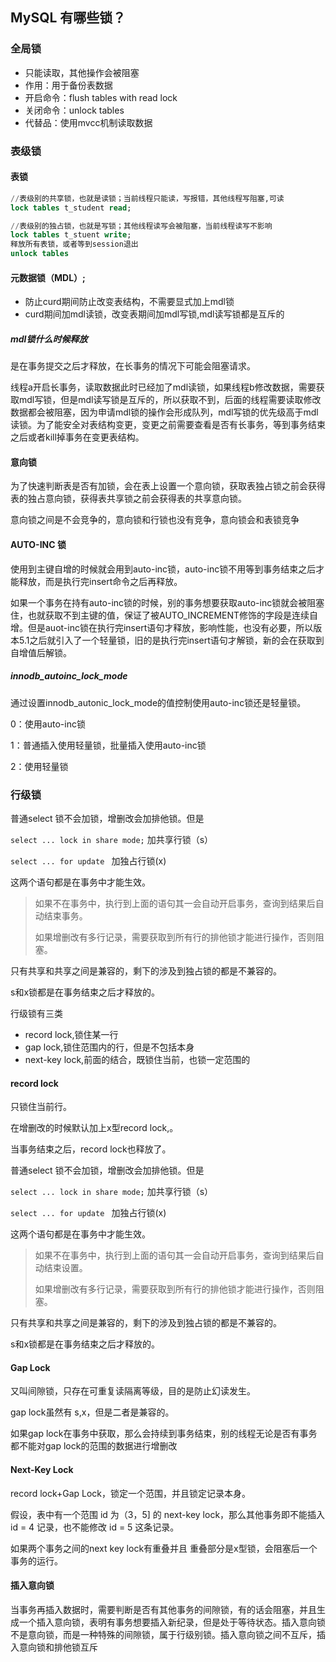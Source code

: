 ## MySQL 有哪些锁？

### 全局锁

- 只能读取，其他操作会被阻塞
- 作用：用于备份表数据
- 开启命令：flush tables with read lock
- 关闭命令：unlock tables
- 代替品：使用mvcc机制读取数据

### 表级锁

#### 表锁

```sql
//表级别的共享锁，也就是读锁；当前线程只能读，写报错，其他线程写阻塞,可读
lock tables t_student read;

//表级别的独占锁，也就是写锁；其他线程读写会被阻塞，当前线程读写不影响
lock tables t_stuent write;
释放所有表锁，或者等到session退出
unlock tables
```

#### 元数据锁（MDL）;

 - 防止curd期间防止改变表结构，不需要显式加上mdl锁
 - curd期间加mdl读锁，改变表期间加mdl写锁,mdl读写锁都是互斥的

##### mdl锁什么时候释放

是在事务提交之后才释放，在长事务的情况下可能会阻塞请求。

线程a开启长事务，读取数据此时已经加了mdl读锁，如果线程b修改数据，需要获取mdl写锁，但是mdl读写锁是互斥的，所以获取不到，后面的线程需要读取修改数据都会被阻塞，因为申请mdl锁的操作会形成队列，mdl写锁的优先级高于mdl读锁。为了能安全对表结构变更，变更之前需要查看是否有长事务，等到事务结束之后或者kill掉事务在变更表结构。

#### 意向锁

为了快速判断表是否有加锁，会在表上设置一个意向锁，获取表独占锁之前会获得表的独占意向锁，获得表共享锁之前会获得表的共享意向锁。

意向锁之间是不会竞争的，意向锁和行锁也没有竞争，意向锁会和表锁竞争

#### AUTO-INC 锁

使用到主键自增的时候就会用到auto-inc锁，auto-inc锁不用等到事务结束之后才能释放，而是执行完insert命令之后再释放。

如果一个事务在持有auto-inc锁的时候，别的事务想要获取auto-inc锁就会被阻塞住，也就获取不到主键的值，保证了被AUTO_INCREMENT修饰的字段是连续自增。但是auot-inc锁在执行完insert语句才释放，影响性能，也没有必要，所以版本5.1之后就引入了一个轻量锁，旧的是执行完insert语句才解锁，新的会在获取到自增值后解锁。

##### innodb_autoinc_lock_mode

通过设置innodb_autonic_lock_mode的值控制使用auto-inc锁还是轻量锁。

0：使用auto-inc锁

1：普通插入使用轻量锁，批量插入使用auto-inc锁

2：使用轻量锁

### 行级锁

普通select 锁不会加锁，增删改会加排他锁。但是

`select ... lock in share mode;` 加共享行锁（s）

`select ... for update ` 加独占行锁(x)

这两个语句都是在事务中才能生效。

>  如果不在事务中，执行到上面的语句其一会自动开启事务，查询到结果后自动结束事务。
>
> 如果增删改有多行记录，需要获取到所有行的排他锁才能进行操作，否则阻塞。

只有共享和共享之间是兼容的，剩下的涉及到独占锁的都是不兼容的。

s和x锁都是在事务结束之后才释放的。

行级锁有三类

- record lock,锁住某一行
- gap lock,锁住范围内的行，但是不包括本身
- next-key lock,前面的结合，既锁住当前，也锁一定范围的



#### record lock

只锁住当前行。

在增删改的时候默认加上x型record lock,。

当事务结束之后，record lock也释放了。

普通select 锁不会加锁，增删改会加排他锁。但是

`select ... lock in share mode;` 加共享行锁（s）

`select ... for update ` 加独占行锁(x)

这两个语句都是在事务中才能生效。

>  如果不在事务中，执行到上面的语句其一会自动开启事务，查询到结果后自动结束设置。
>
> 如果增删改有多行记录，需要获取到所有行的排他锁才能进行操作，否则阻塞。

只有共享和共享之间是兼容的，剩下的涉及到独占锁的都是不兼容的。

s和x锁都是在事务结束之后才释放的。

#### Gap Lock

又叫间隙锁，只存在可重复读隔离等级，目的是防止幻读发生。

gap lock虽然有 s,x，但是二者是兼容的。

如果gap lock在事务中获取，那么会持续到事务结束，别的线程无论是否有事务都不能对gap  lock的范围的数据进行增删改



#### Next-Key Lock

record lock+Gap Lock，锁定一个范围，并且锁定记录本身。

假设，表中有一个范围 id 为（3，5] 的 next-key lock，那么其他事务即不能插入 id = 4 记录，也不能修改 id = 5 这条记录。

如果两个事务之间的next key lock有重叠并且 重叠部分是x型锁，会阻塞后一个事务的运行。

#### 插入意向锁

当事务再插入数据时，需要判断是否有其他事务的间隙锁，有的话会阻塞，并且生成一个插入意向锁，表明有事务想要插入新纪录，但是处于等待状态。插入意向锁不是意向锁，而是一种特殊的间隙锁，属于行级别锁。插入意向锁之间不互斥，插入意向锁和排他锁互斥


